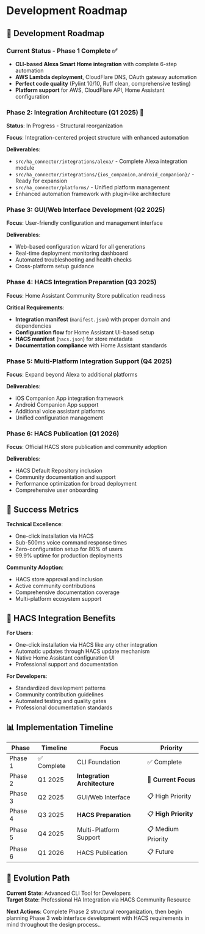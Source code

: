 # Development Roadmap

## 🚀 Development Roadmap

### Current Status - Phase 1 Complete ✅

- **CLI-based Alexa Smart Home integration** with complete 6-step automation
- **AWS Lambda deployment**, CloudFlare DNS, OAuth gateway automation
- **Perfect code quality** (Pylint 10/10, Ruff clean, comprehensive testing)
- **Platform support** for AWS, CloudFlare API, Home Assistant configuration

### Phase 2: Integration Architecture (Q1 2025) 🔄

**Status**: In Progress - Structural reorganization

**Focus**: Integration-centered project structure with enhanced automation

**Deliverables**:

- `src/ha_connector/integrations/alexa/` - Complete Alexa integration module
- `src/ha_connector/integrations/{ios_companion,android_companion}/` - Ready for expansion
- `src/ha_connector/platforms/` - Unified platform management
- Enhanced automation framework with plugin-like architecture

### Phase 3: GUI/Web Interface Development (Q2 2025)

**Focus**: User-friendly configuration and management interface

**Deliverables**:

- Web-based configuration wizard for all generations
- Real-time deployment monitoring dashboard
- Automated troubleshooting and health checks
- Cross-platform setup guidance

### Phase 4: HACS Integration Preparation (Q3 2025)

**Focus**: Home Assistant Community Store publication readiness

**Critical Requirements**:
- **Integration manifest** (`manifest.json`) with proper domain and dependencies
- **Configuration flow** for Home Assistant UI-based setup
- **HACS manifest** (`hacs.json`) for store metadata
- **Documentation compliance** with Home Assistant standards

### Phase 5: Multi-Platform Integration Support (Q4 2025)

**Focus**: Expand beyond Alexa to additional platforms

**Deliverables**:
- iOS Companion App integration framework
- Android Companion App support
- Additional voice assistant platforms
- Unified configuration management

### Phase 6: HACS Publication (Q1 2026)

**Focus**: Official HACS store publication and community adoption

**Deliverables**:
- HACS Default Repository inclusion
- Community documentation and support
- Performance optimization for broad deployment
- Comprehensive user onboarding

## 🎯 Success Metrics

**Technical Excellence**:
- One-click installation via HACS
- Sub-500ms voice command response times
- Zero-configuration setup for 80% of users
- 99.9% uptime for production deployments

**Community Adoption**:
- HACS store approval and inclusion
- Active community contributions
- Comprehensive documentation coverage
- Multi-platform ecosystem support

## 🌟 HACS Integration Benefits

**For Users**:
- One-click installation via HACS like any other integration
- Automatic updates through HACS update mechanism
- Native Home Assistant configuration UI
- Professional support and documentation

**For Developers**:
- Standardized development patterns
- Community contribution guidelines
- Automated testing and quality gates
- Professional documentation standards

## 📊 Implementation Timeline

| Phase | Timeline | Focus | Priority |
|-------|----------|-------|----------|
| Phase 1 | ✅ Complete | CLI Foundation | ✅ Complete |
| Phase 2 | Q1 2025 | **Integration Architecture** | 🚀 **Current Focus** |
| Phase 3 | Q2 2025 | GUI/Web Interface | 📋 High Priority |
| Phase 4 | Q3 2025 | **HACS Preparation** | 📋 **High Priority** |
| Phase 5 | Q4 2025 | Multi-Platform Support | 📋 Medium Priority |
| Phase 6 | Q1 2026 | HACS Publication | 📋 Future |

## 🔄 Evolution Path

**Current State**: Advanced CLI Tool for Developers  
**Target State**: Professional HA Integration via HACS Community Resource

**Next Actions**: Complete Phase 2 structural reorganization, then begin
planning Phase 3 web interface development with HACS requirements in mind
throughout the design process..